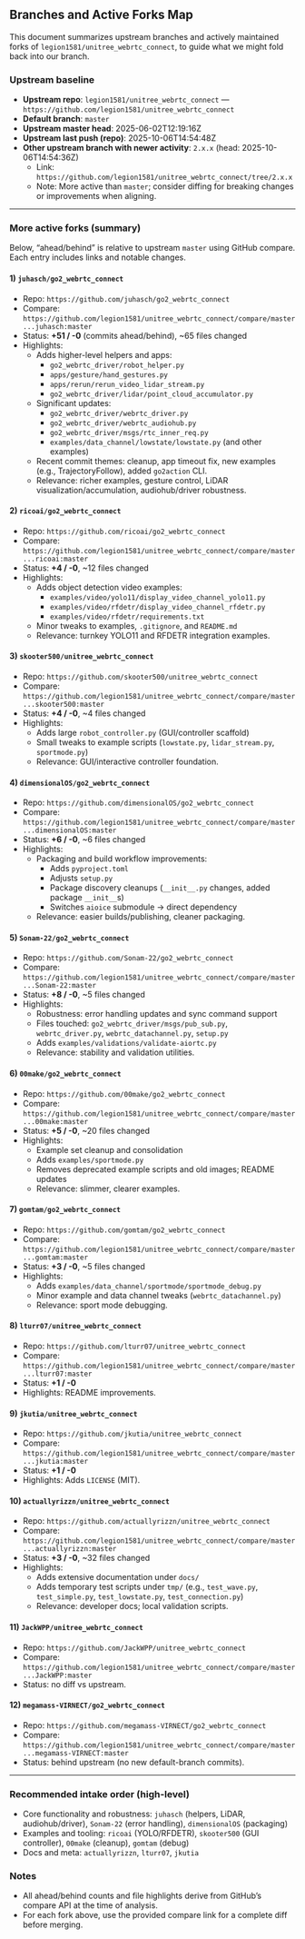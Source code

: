 ## Branches and Active Forks Map

This document summarizes upstream branches and actively maintained forks of `legion1581/unitree_webrtc_connect`, to guide what we might fold back into our branch.

### Upstream baseline
- **Upstream repo**: `legion1581/unitree_webrtc_connect` — `https://github.com/legion1581/unitree_webrtc_connect`
- **Default branch**: `master`
- **Upstream master head**: 2025-06-02T12:19:16Z
- **Upstream last push (repo)**: 2025-10-06T14:54:48Z
- **Other upstream branch with newer activity**: `2.x.x` (head: 2025-10-06T14:54:36Z)
  - Link: `https://github.com/legion1581/unitree_webrtc_connect/tree/2.x.x`
  - Note: More active than `master`; consider diffing for breaking changes or improvements when aligning.

---

### More active forks (summary)

Below, “ahead/behind” is relative to upstream `master` using GitHub compare. Each entry includes links and notable changes.

#### 1) `juhasch/go2_webrtc_connect`
- Repo: `https://github.com/juhasch/go2_webrtc_connect`
- Compare: `https://github.com/legion1581/unitree_webrtc_connect/compare/master...juhasch:master`
- Status: **+51 / -0** (commits ahead/behind), ~65 files changed
- Highlights:
  - Adds higher-level helpers and apps:
    - `go2_webrtc_driver/robot_helper.py`
    - `apps/gesture/hand_gestures.py`
    - `apps/rerun/rerun_video_lidar_stream.py`
    - `go2_webrtc_driver/lidar/point_cloud_accumulator.py`
  - Significant updates:
    - `go2_webrtc_driver/webrtc_driver.py`
    - `go2_webrtc_driver/webrtc_audiohub.py`
    - `go2_webrtc_driver/msgs/rtc_inner_req.py`
    - `examples/data_channel/lowstate/lowstate.py` (and other examples)
  - Recent commit themes: cleanup, app timeout fix, new examples (e.g., TrajectoryFollow), added `go2action` CLI.
  - Relevance: richer examples, gesture control, LiDAR visualization/accumulation, audiohub/driver robustness.

#### 2) `ricoai/go2_webrtc_connect`
- Repo: `https://github.com/ricoai/go2_webrtc_connect`
- Compare: `https://github.com/legion1581/unitree_webrtc_connect/compare/master...ricoai:master`
- Status: **+4 / -0**, ~12 files changed
- Highlights:
  - Adds object detection video examples:
    - `examples/video/yolo11/display_video_channel_yolo11.py`
    - `examples/video/rfdetr/display_video_channel_rfdetr.py`
    - `examples/video/rfdetr/requirements.txt`
  - Minor tweaks to examples, `.gitignore`, and `README.md`
  - Relevance: turnkey YOLO11 and RFDETR integration examples.

#### 3) `skooter500/unitree_webrtc_connect`
- Repo: `https://github.com/skooter500/unitree_webrtc_connect`
- Compare: `https://github.com/legion1581/unitree_webrtc_connect/compare/master...skooter500:master`
- Status: **+4 / -0**, ~4 files changed
- Highlights:
  - Adds large `robot_controller.py` (GUI/controller scaffold)
  - Small tweaks to example scripts (`lowstate.py`, `lidar_stream.py`, `sportmode.py`)
  - Relevance: GUI/interactive controller foundation.

#### 4) `dimensionalOS/go2_webrtc_connect`
- Repo: `https://github.com/dimensionalOS/go2_webrtc_connect`
- Compare: `https://github.com/legion1581/unitree_webrtc_connect/compare/master...dimensionalOS:master`
- Status: **+6 / -0**, ~6 files changed
- Highlights:
  - Packaging and build workflow improvements:
    - Adds `pyproject.toml`
    - Adjusts `setup.py`
    - Package discovery cleanups (`__init__.py` changes, added package `__init__`s)
    - Switches `aioice` submodule → direct dependency
  - Relevance: easier builds/publishing, cleaner packaging.

#### 5) `Sonam-22/go2_webrtc_connect`
- Repo: `https://github.com/Sonam-22/go2_webrtc_connect`
- Compare: `https://github.com/legion1581/unitree_webrtc_connect/compare/master...Sonam-22:master`
- Status: **+8 / -0**, ~5 files changed
- Highlights:
  - Robustness: error handling updates and sync command support
  - Files touched: `go2_webrtc_driver/msgs/pub_sub.py`, `webrtc_driver.py`, `webrtc_datachannel.py`, `setup.py`
  - Adds `examples/validations/validate-aiortc.py`
  - Relevance: stability and validation utilities.

#### 6) `00make/go2_webrtc_connect`
- Repo: `https://github.com/00make/go2_webrtc_connect`
- Compare: `https://github.com/legion1581/unitree_webrtc_connect/compare/master...00make:master`
- Status: **+5 / -0**, ~20 files changed
- Highlights:
  - Example set cleanup and consolidation
  - Adds `examples/sportmode.py`
  - Removes deprecated example scripts and old images; README updates
  - Relevance: slimmer, clearer examples.

#### 7) `gomtam/go2_webrtc_connect`
- Repo: `https://github.com/gomtam/go2_webrtc_connect`
- Compare: `https://github.com/legion1581/unitree_webrtc_connect/compare/master...gomtam:master`
- Status: **+3 / -0**, ~5 files changed
- Highlights:
  - Adds `examples/data_channel/sportmode/sportmode_debug.py`
  - Minor example and data channel tweaks (`webrtc_datachannel.py`)
  - Relevance: sport mode debugging.

#### 8) `lturr07/unitree_webrtc_connect`
- Repo: `https://github.com/lturr07/unitree_webrtc_connect`
- Compare: `https://github.com/legion1581/unitree_webrtc_connect/compare/master...lturr07:master`
- Status: **+1 / -0**
- Highlights: README improvements.

#### 9) `jkutia/unitree_webrtc_connect`
- Repo: `https://github.com/jkutia/unitree_webrtc_connect`
- Compare: `https://github.com/legion1581/unitree_webrtc_connect/compare/master...jkutia:master`
- Status: **+1 / -0**
- Highlights: Adds `LICENSE` (MIT).

#### 10) `actuallyrizzn/unitree_webrtc_connect`
- Repo: `https://github.com/actuallyrizzn/unitree_webrtc_connect`
- Compare: `https://github.com/legion1581/unitree_webrtc_connect/compare/master...actuallyrizzn:master`
- Status: **+3 / -0**, ~32 files changed
- Highlights:
  - Adds extensive documentation under `docs/`
  - Adds temporary test scripts under `tmp/` (e.g., `test_wave.py`, `test_simple.py`, `test_lowstate.py`, `test_connection.py`)
  - Relevance: developer docs; local validation scripts.

#### 11) `JackWPP/unitree_webrtc_connect`
- Repo: `https://github.com/JackWPP/unitree_webrtc_connect`
- Compare: `https://github.com/legion1581/unitree_webrtc_connect/compare/master...JackWPP:master`
- Status: no diff vs upstream.

#### 12) `megamass-VIRNECT/go2_webrtc_connect`
- Repo: `https://github.com/megamass-VIRNECT/go2_webrtc_connect`
- Compare: `https://github.com/legion1581/unitree_webrtc_connect/compare/master...megamass-VIRNECT:master`
- Status: behind upstream (no new default-branch commits).

---

### Recommended intake order (high-level)
- Core functionality and robustness: `juhasch` (helpers, LiDAR, audiohub/driver), `Sonam-22` (error handling), `dimensionalOS` (packaging)
- Examples and tooling: `ricoai` (YOLO/RFDETR), `skooter500` (GUI controller), `00make` (cleanup), `gomtam` (debug)
- Docs and meta: `actuallyrizzn`, `lturr07`, `jkutia`

### Notes
- All ahead/behind counts and file highlights derive from GitHub’s compare API at the time of analysis.
- For each fork above, use the provided compare link for a complete diff before merging.


